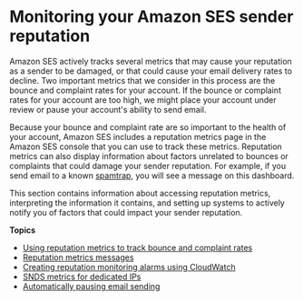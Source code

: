 # Monitoring your Amazon SES sender reputation<a name="monitor-sender-reputation"></a>

Amazon SES actively tracks several metrics that may cause your reputation as a sender to be damaged, or that could cause your email delivery rates to decline\. Two important metrics that we consider in this process are the bounce and complaint rates for your account\. If the bounce or complaint rates for your account are too high, we might place your account under review or pause your account's ability to send email\.

Because your bounce and complaint rate are so important to the health of your account, Amazon SES includes a reputation metrics page in the Amazon SES console that you can use to track these metrics\. Reputation metrics can also display information about factors unrelated to bounces or complaints that could damage your sender reputation\. For example, if you send email to a known [spamtrap](https://en.wikipedia.org/wiki/Spamtrap), you will see a message on this dashboard\.

This section contains information about accessing reputation metrics, interpreting the information it contains, and setting up systems to actively notify you of factors that could impact your sender reputation\.

**Topics**
+ [Using reputation metrics to track bounce and complaint rates](reputation-dashboard-dg.md)
+ [Reputation metrics messages](reputationdashboardmessages.md)
+ [Creating reputation monitoring alarms using CloudWatch](reputationdashboard-cloudwatch-alarm.md)
+ [SNDS metrics for dedicated IPs](snds-metrics-dedicated-ips.md)
+ [Automatically pausing email sending](monitoring-sender-reputation-pausing.md)